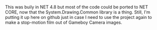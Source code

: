 This was buily in NET 4.8 but most of the code could be ported to NET CORE, now that the System.Drawing.Common library is a thing.
Still, I'm putting it up here on github just in case I need to use the project again to make a stop-motion film out of Gameboy Camera images.
